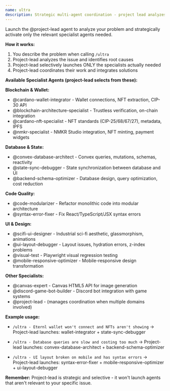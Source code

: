 ```yaml
---
name: ultra
description: Strategic multi-agent coordination - project lead analyzes issue and selectively activates relevant specialists
---
```


Launch the @project-lead agent to analyze your problem and strategically activate only the relevant specialist agents needed.

**How it works:**
1. You describe the problem when calling `/ultra`
2. Project-lead analyzes the issue and identifies root causes
3. Project-lead selectively launches ONLY the specialists actually needed
4. Project-lead coordinates their work and integrates solutions

**Available Specialist Agents (project-lead selects from these):**

**Blockchain & Wallet:**
- @cardano-wallet-integrator - Wallet connections, NFT extraction, CIP-30 API
- @blockchain-architecture-specialist - Trustless verification, on-chain integration
- @cardano-nft-specialist - NFT standards (CIP-25/68/67/27), metadata, IPFS
- @nmkr-specialist - NMKR Studio integration, NFT minting, payment widgets

**Database & State:**
- @convex-database-architect - Convex queries, mutations, schemas, reactivity
- @state-sync-debugger - State synchronization between database and UI
- @backend-schema-optimizer - Database design, query optimization, cost reduction

**Code Quality:**
- @code-modularizer - Refactor monolithic code into modular architecture
- @syntax-error-fixer - Fix React/TypeScript/JSX syntax errors

**UI & Design:**
- @scifi-ui-designer - Industrial sci-fi aesthetic, glassmorphism, animations
- @ui-layout-debugger - Layout issues, hydration errors, z-index problems
- @visual-test - Playwright visual regression testing
- @mobile-responsive-optimizer - Mobile-responsive design transformation

**Other Specialists:**
- @canvas-expert - Canvas HTML5 API for image generation
- @discord-game-bot-builder - Discord bot integration with game systems
- @project-lead - (manages coordination when multiple domains involved)

**Example usage:**
- `/ultra - Eternl wallet won't connect and NFTs aren't showing`
  → Project-lead launches: wallet-integrator + state-sync-debugger

- `/ultra - Database queries are slow and costing too much`
  → Project-lead launches: convex-database-architect + backend-schema-optimizer

- `/ultra - UI layout broken on mobile and has syntax errors`
  → Project-lead launches: syntax-error-fixer + mobile-responsive-optimizer + ui-layout-debugger

**Remember:** Project-lead is strategic and selective - it won't launch agents that aren't relevant to your specific issue.
